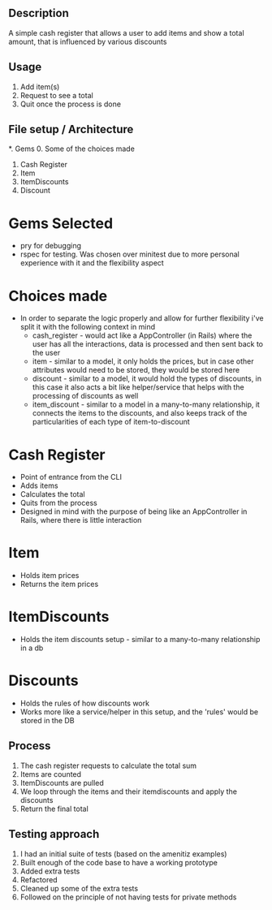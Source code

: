 ## Description

A simple cash register that allows a user to add items and show a total amount, that is influenced by various discounts

## Usage

1. Add item(s)
2. Request to see a total
3. Quit once the process is done

## File setup / Architecture

\*. Gems 0. Some of the choices made

1. Cash Register
2. Item
3. ItemDiscounts
4. Discount

# Gems Selected

- pry for debugging
- rspec for testing. Was chosen over minitest due to more personal experience with it and the flexibility aspect

# Choices made

- In order to separate the logic properly and allow for further flexibility i've split it with the following context in mind
  - cash_register - would act like a AppController (in Rails) where the user has all the interactions, data is processed and then sent back to the user
  - item - similar to a model, it only holds the prices, but in case other attributes would need to be stored, they would be stored here
  - discount - similar to a model, it would hold the types of discounts, in this case it also acts a bit like helper/service that helps with the processing of discounts as well
  - item_discount - similar to a model in a many-to-many relationship, it connects the items to the discounts, and also keeps track of the particularities of each type of item-to-discount

# Cash Register

- Point of entrance from the CLI
- Adds items
- Calculates the total
- Quits from the process
- Designed in mind with the purpose of being like an AppController in Rails, where there is little interaction

# Item

- Holds item prices
- Returns the item prices

# ItemDiscounts

- Holds the item discounts setup - similar to a many-to-many relationship in a db

# Discounts

- Holds the rules of how discounts work
- Works more like a service/helper in this setup, and the 'rules' would be stored in the DB

## Process

1. The cash register requests to calculate the total sum
2. Items are counted
3. ItemDiscounts are pulled
4. We loop through the items and their itemdiscounts and apply the discounts
5. Return the final total

## Testing approach

1. I had an initial suite of tests (based on the amenitiz examples)
2. Built enough of the code base to have a working prototype
3. Added extra tests
4. Refactored
5. Cleaned up some of the extra tests
6. Followed on the principle of not having tests for private methods
